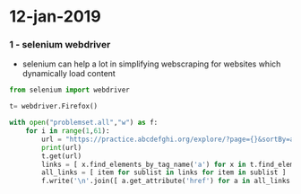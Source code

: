 # 12-jan-2019

### 1 - selenium webdriver

- selenium can help a lot in simplifying webscraping for websites which dynamically load content

```python
from selenium import webdriver

t= webdriver.Firefox()

with open("problemset.all","w") as f:
    for i in range(1,61):
        url = "https://practice.abcdefghi.org/explore/?page={}&sortBy=accuracy".format(i)
        print(url)
        t.get(url)
        links = [ x.find_elements_by_tag_name('a') for x in t.find_elements_by_class_name('problem-block')]
        all_links = [ item for sublist in links for item in sublist ]
        f.write('\n'.join([ a.get_attribute('href') for a in all_links if '/problems/' in a.get_attribute('href') ]))
```
